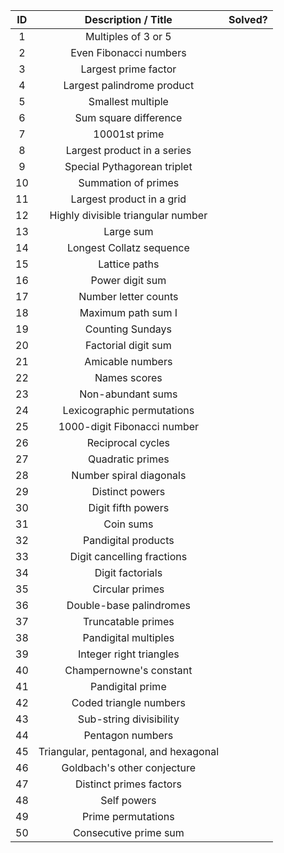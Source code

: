 | ID  |          Description / Title          | Solved? |
|:---:|:-------------------------------------:|---------|
| 1   | Multiples of 3 or 5                   |         |
| 2   | Even Fibonacci numbers                |         |
| 3   | Largest prime factor                  |         |
| 4   | Largest palindrome product            |         |
| 5   | Smallest multiple                     |         |
| 6   | Sum square difference                 |         |
| 7   | 10001st prime                         |         |
| 8   | Largest product in a series           |         |
| 9   | Special Pythagorean triplet           |         |
| 10  | Summation of primes                   |         |
| 11  | Largest product in a grid             |         |
| 12  | Highly divisible triangular number    |         |
| 13  | Large sum                             |         |
| 14  | Longest Collatz sequence              |         |
| 15  | Lattice paths                         |         |
| 16  | Power digit sum                       |         |
| 17  | Number letter counts                  |         |
| 18  | Maximum path sum I                    |         |
| 19  | Counting Sundays                      |         |
| 20  | Factorial digit sum                   |         |
| 21  | Amicable numbers                      |         |
| 22  | Names scores                          |         |
| 23  | Non-abundant sums                     |         |
| 24  | Lexicographic permutations            |         |
| 25  | 1000-digit Fibonacci number           |         |
| 26  | Reciprocal cycles                     |         |
| 27  | Quadratic primes                      |         |
| 28  | Number spiral diagonals               |         |
| 29  | Distinct powers                       |         |
| 30  | Digit fifth powers                    |         |
| 31  | Coin sums                             |         |
| 32  | Pandigital products                   |         |
| 33  | Digit cancelling fractions            |         |
| 34  | Digit factorials                      |         |
| 35  | Circular primes                       |         |
| 36  | Double-base palindromes               |         |
| 37  | Truncatable primes                    |         |
| 38  | Pandigital multiples                  |         |
| 39  | Integer right triangles               |         |
| 40  | Champernowne's constant               |         |
| 41  | Pandigital prime                      |         |
| 42  | Coded triangle numbers                |         |
| 43  | Sub-string divisibility               |         |
| 44  | Pentagon numbers                      |         |
| 45  | Triangular, pentagonal, and hexagonal |         |
| 46  | Goldbach's other conjecture           |         |
| 47  | Distinct primes factors               |         |
| 48  | Self powers                           |         |
| 49  | Prime permutations                    |         |
| 50  | Consecutive prime sum                 |         |